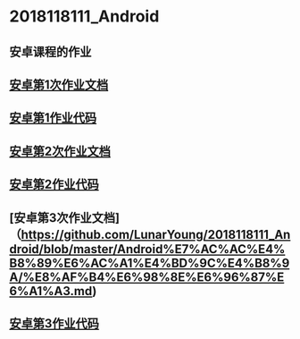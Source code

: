# 2018118111_Android
## 安卓课程的作业<br>
## [安卓第1次作业文档](https://github.com/LunarYoung/2018118111_Android/blob/master/android%E7%AC%AC%E4%B8%80%E6%AC%A1%E4%BD%9C%E4%B8%9A/%E8%AF%B4%E6%98%8E%E6%96%87%E6%A1%A3.md)
## [安卓第1作业代码](https://github.com/LunarYoung/2018118111_Android/tree/master/android%E7%AC%AC%E4%B8%80%E6%AC%A1%E4%BD%9C%E4%B8%9A/code)
## [安卓第2次作业文档](https://github.com/LunarYoung/2018118111_Android/blob/master/Android%E7%AC%AC%E4%BA%8C%E6%AC%A1%E4%BD%9C%E4%B8%9A/%E8%AF%B4%E6%98%8E%E6%96%87%E6%A1%A3.md)
## [安卓第2作业代码](https://github.com/LunarYoung/2018118111_Android/tree/master/Android%E7%AC%AC%E4%BA%8C%E6%AC%A1%E4%BD%9C%E4%B8%9A/code/ActivityTest)
## [安卓第3次作业文档]（https://github.com/LunarYoung/2018118111_Android/blob/master/Android%E7%AC%AC%E4%B8%89%E6%AC%A1%E4%BD%9C%E4%B8%9A/%E8%AF%B4%E6%98%8E%E6%96%87%E6%A1%A3.md)
## [安卓第3作业代码](https://github.com/LunarYoung/2018118111_Android/tree/master/Android%E7%AC%AC%E4%B8%89%E6%AC%A1%E4%BD%9C%E4%B8%9A/code/app)
